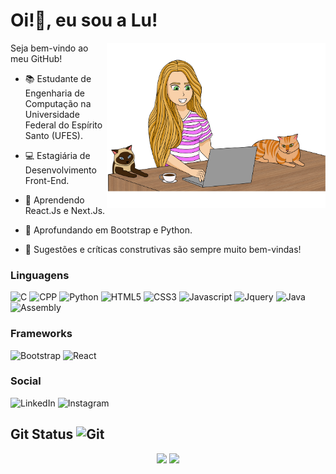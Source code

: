 <h1 align="left">
   Oi!👋, eu sou a Lu!
</h1>

<p align="left">
   
<img src="luiza-editado-2.png" min-width="400px" max-width="350px" width="350px" align="right">
   
Seja bem-vindo ao meu GitHub!
 
 - 📚 Estudante de Engenharia de Computação na Universidade Federal do Espírito Santo (UFES).

 - 💻 Estagiária de Desenvolvimento Front-End.

 - 🌱 Aprendendo React.Js e Next.Js.
   
 - 🌳 Aprofundando em Bootstrap e Python.

 - 💬 Sugestões e críticas construtivas são sempre muito bem-vindas!
   
 </p>

<h3 align="left">
   Linguagens
</h3>

 ![C](https://img.shields.io/badge/C-b85614?style=for-the-badge&logo=c&logoColor=white)
 ![CPP](https://img.shields.io/badge/C%2B%2B-b85614?style=for-the-badge&logo=c%2B%2B&logoColor=white)
 ![Python](https://img.shields.io/badge/Python-b85614?style=for-the-badge&logo=python&logoColor=white)
 ![HTML5](https://img.shields.io/badge/HTML5-b85614?style=for-the-badge&logo=html5&logoColor=white)
 ![CSS3](https://img.shields.io/badge/CSS3-b85614?style=for-the-badge&logo=css3&logoColor=white)
 ![Javascript](https://img.shields.io/badge/JavaScript-b85614?style=for-the-badge&logo=javascript&logoColor=white)
 ![Jquery](https://img.shields.io/badge/jQuery-b85614?style=for-the-badge&logo=jquery&logoColor=white)
 ![Java](https://img.shields.io/badge/Java-b85614?style=for-the-badge&logo=java&logoColor=white)
 ![Assembly](https://img.shields.io/badge/Assembly-b85614?style=for-the-badge)
 
<h3 align="left">
   Frameworks 
</h3>

![Bootstrap](https://img.shields.io/badge/Bootstrap-b85614?style=for-the-badge&logo=bootstrap&logoColor=white)
![React](https://img.shields.io/badge/React-b85614?style=for-the-badge&logo=react&logoColor=fff)

<h3 align="left"> 
   Social
</h3>

 ![LinkedIn](https://img.shields.io/badge/LinkedIn-b85614?style=for-the-badge&logo=linkedin&logoColor=white)
 ![Instagram](https://img.shields.io/badge/Instagram-b85614?style=for-the-badge&logo=instagram&logoColor=white)
 
 ## Git Status <img src="https://media.giphy.com/media/W5eoZHPpUx9sapR0eu/giphy.gif" width=30 alt="Git"/>
<p align='center'>
  <a><img src="https://github-readme-stats.vercel.app/api?username=luizalaquini&show_icons=true&count_private=true&theme=dark" width=350></a>
  <a><img src="https://github-readme-stats.vercel.app/api/top-langs/?username=luizalaquini&layout=compact&theme=dark" width=293></a>
</p>
